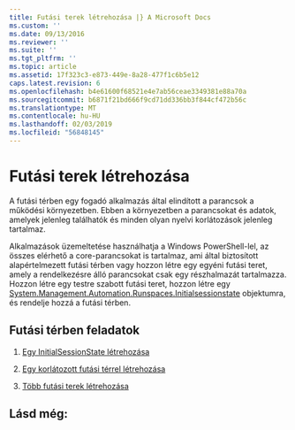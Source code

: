 ```yaml
---
title: Futási terek létrehozása |} A Microsoft Docs
ms.custom: ''
ms.date: 09/13/2016
ms.reviewer: ''
ms.suite: ''
ms.tgt_pltfrm: ''
ms.topic: article
ms.assetid: 17f323c3-e873-449e-8a28-477f1c6b5e12
caps.latest.revision: 6
ms.openlocfilehash: b4e61600f68521e4e7ab56ceae3349381e88a70a
ms.sourcegitcommit: b6871f21bd666f9cd71dd336bb3f844cf472b56c
ms.translationtype: MT
ms.contentlocale: hu-HU
ms.lasthandoff: 02/03/2019
ms.locfileid: "56848145"
---
```

# <a name="creating-runspaces"></a>Futási terek létrehozása

A futási térben egy fogadó alkalmazás által elindított a parancsok a működési környezetben. Ebben a környezetben a parancsokat és adatok, amelyek jelenleg találhatók és minden olyan nyelvi korlátozások jelenleg tartalmaz.

 Alkalmazások üzemeltetése használhatja a Windows PowerShell-lel, az összes elérhető a core-parancsokat is tartalmaz, ami által biztosított alapértelmezett futási térben vagy hozzon létre egy egyéni futási teret, amely a rendelkezésre álló parancsokat csak egy részhalmazát tartalmazza. Hozzon létre egy testre szabott futási teret, hozzon létre egy [System.Management.Automation.Runspaces.Initialsessionstate](/dotnet/api/System.Management.Automation.Runspaces.InitialSessionState) objektumra, és rendelje hozzá a futási térben.

## <a name="runspace-tasks"></a>Futási térben feladatok

1. [Egy InitialSessionState létrehozása](./creating-an-initialsessionstate.md)

2. [Egy korlátozott futási térrel létrehozása](./creating-a-constrained-runspace.md)

3. [Több futási terek létrehozása](./creating-multiple-runspaces.md)

## <a name="see-also"></a>Lásd még:
